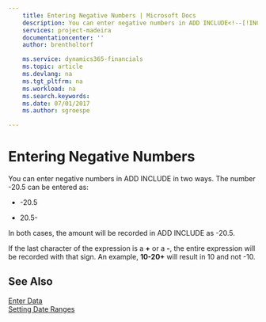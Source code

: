 ```yaml
---
    title: Entering Negative Numbers | Microsoft Docs
    description: You can enter negative numbers in ADD INCLUDE<!--[!INCLUDE[d365fin](../../includes/d365fin_md.md)]--> in two ways. The number -20.5 can be entered as:
    services: project-madeira
    documentationcenter: ''
    author: brentholtorf

    ms.service: dynamics365-financials
    ms.topic: article
    ms.devlang: na
    ms.tgt_pltfrm: na
    ms.workload: na
    ms.search.keywords:
    ms.date: 07/01/2017
    ms.author: sgroespe

---
```

# Entering Negative Numbers
You can enter negative numbers in ADD INCLUDE<!--[!INCLUDE[d365fin](../../includes/d365fin_md.md)]--> in two ways. The number -20.5 can be entered as:  
  
-   -20.5  
  
-   20.5-  
  
 In both cases, the amount will be recorded in ADD INCLUDE<!--[!INCLUDE[d365fin](../../includes/d365fin_md.md)]--> as -20.5.  
  
 If the last character of the expression is a **+** or a **-**, the entire expression will be recorded with that sign. An example, **10-20+** will result in 10 and not -10.  
  
## See Also  
 [Enter Data](how-to-enter-data.md)   
 [Setting Date Ranges](../WorkingWithDynamics/how-to-enter-dates-and-times.md#BKMK_SettingDateRanges)